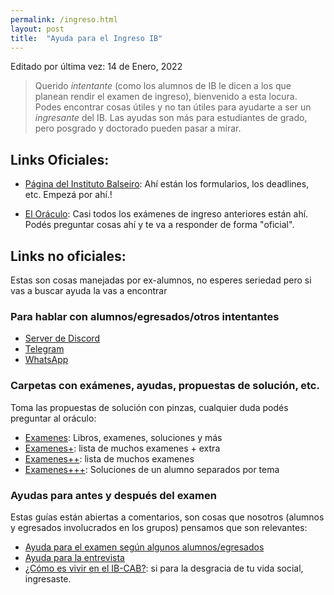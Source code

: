 ```yaml
---
permalink: /ingreso.html
layout: post
title:  "Ayuda para el Ingreso IB"
---
```


Editado por última vez: 14 de Enero, 2022

> Querido *intentante* (como los alumnos de IB le dicen a los que planean rendir el examen de ingreso), bienvenido a esta locura. Podes encontrar cosas útiles y no tan útiles para ayudarte a ser un *ingresante* del IB.
>Las ayudas son más para estudiantes de grado, pero posgrado y doctorado pueden pasar a mirar.

## Links Oficiales:

- [Página del Instituto Balseiro](https://www.ib.edu.ar/ingreso-a-carreras/carreras-de-grado.html): Ahí están los formularios, los deadlines, etc. Empezá por ahí.!

- [El Oráculo](http://www.oraculoib.com.ar/login): Casi todos los exámenes de ingreso anteriores están ahí. Podés preguntar cosas ahí y te va a responder de forma "oficial".


## Links no oficiales:

Estas son cosas manejadas por ex-alumnos, no esperes seriedad pero si vas a buscar ayuda la vas a encontrar


### Para hablar con alumnos/egresados/otros intentantes

- [Server de Discord](https://discord.com/invite/xCtVGNC?ltclid=)
- [Telegram](https://t.me/ingreso_IB?ltclid=)
- [WhatsApp](https://chat.whatsapp.com/CKWPMsoeSe5ESsKzQhEKoe)


### Carpetas con exámenes, ayudas, propuestas de solución, etc.
Toma las propuestas de solución con pinzas, cualquier duda podés preguntar al oráculo:


- [Examenes](https://drive.google.com/drive/folders/10C-ePUZmmVFOeyetAIf66i4R4gVs_o4Q?usp=sharing): Libros, examenes, soluciones y más
- [Examenes+](https://drive.google.com/drive/folders/1irCFN91lF8Wn7cCmneICtjVk60ZaGabr?usp=sharing): lista de muchos examenes + extra
- [Examenes++](https://drive.google.com/drive/folders/1ei976Bs3IFSyQNyrsMlWWf7AqEpNj7Wi?usp=sharing): lista de muchos examenes
- [Examenes+++](https://drive.google.com/drive/folders/1mCeoBLN7atnobJ0COzUTleAvF8vjS2tc): Soluciones de un alumno separados por tema


### Ayudas para antes y después del examen

Estas guías están abiertas a comentarios, son cosas que nosotros (alumnos y egresados involucrados en los grupos) pensamos que son  relevantes:


- [Ayuda para el examen según algunos alumnos/egresados](https://docs.google.com/document/d/1ftZD_dCKTkrblFLqZi4y6Ggojyb0XPpJl90pBmc9Leg/edit?usp=sharing)
- [Ayuda para la entrevista](https://docs.google.com/document/d/1MYLyMqL3Nuad6JGbv4-2XNQdbzBnRzAXCgQh5yVI_F4/edit?usp=sharing)
- [¿Cómo es vivir en el IB-CAB?](https://docs.google.com/document/d/1rUGDPtxBgIlyeq84obMY4dNhvVW4xRrizGc-M6_0yeU/edit?usp=sharing): si para la desgracia de tu vida social, ingresaste.
